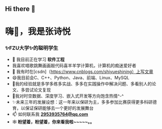 ## Hi there 👋

<!--
**poetry-joy/poetry-joy** is a ✨ _special_ ✨ repository because its `README.md` (this file) appears on your GitHub profile.

Here are some ideas to get you started:

- 🔭 I’m currently working on ...
- 🌱 I’m currently learning ...
- 👯 I’m looking to collaborate on ...
- 🤔 I’m looking for help with ...
- 💬 Ask me about ...
- 📫 How to reach me: ...
- 😄 Pronouns: ...
- ⚡ Fun fact: ...
-->

<h1 align=“center”>嗨👋，我是张诗悦</h1>
<h3 align=“center”>✨FZU大学✨的聪明学生</h3>

- 🌱 我目前正在学习 **软件工程**
- 我喜欢唱歌跳舞画画敲代码喜羊羊学计算机，计算机的痴迷爱好者
- 📝 我有时在[csdn]（https://www.cnblogs.com/shiyueshining）上写文章
- 😄我目前会C、C++、Python、Java、前端、Linux、MySQL
- 💬我的经验就是多学多练多实战、多多在实践操作中解决问题、多看别人的论文、多尝试论文复现
- 🐳我对时空数据、深度学习、嵌入式开发等方向饱含热情^-^
- ✨未来三年的发展设想：这一年来以保研为主，多多参加比赛获得更多科研德育，以保证保研能够去一个更好的发展舞台
- 📫 如何联系我 **2953935764@qq.com**
- 🕸️  **盼望着，盼望着，你来看我啦~~~~~。。**

